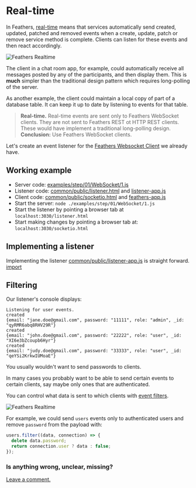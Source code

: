# Real-time

In Feathers, [real-time](../../../api/events.md) means that services automatically send
created, updated, patched and removed events when
a create, update, patch or remove service method is complete.
Clients can listen for these events and then react accordingly.

![Feathers Realtime](/img/real-time-events-flow.jpg)

The client in a chat room app, for example,
could automatically receive all messages posted by any of the participants,
and then display them.
This is **much** simpler than the traditional design pattern
which requires long-polling of the server.

As another example, the client could maintain a local copy of
part of a database table.
It can keep it up to date by listening to events for that table.

> **Real-time.** Real-time events are sent only to Feathers WebSocket clients.
They are not sent to Feathers REST ot HTTP REST clients.
These would have implement a traditional long-polling design.
**Conclusion:** Use Feathers WebSocket clients.

Let's create an event listener for the [Feathers Websocket Client](./socket-client.md)
we already have.

## Working example

- Server code: [examples/step/01/WebSocket/1.js](https://github.com/feathersjs/feathers-docs/blob/master/examples/step/01/websocket/1.js)
- Listener code: [common/public/listener.html](https://github.com/feathersjs/feathers-docs/blob/master/examples/step/01/common/public/listener.html)
and
[listener-app.js](https://github.com/feathersjs/feathers-docs/blob/master/examples/step/01/common/public/listener-app.js)
- Client code: [common/public/socketio.html](https://github.com/feathersjs/feathers-docs/blob/master/examples/step/01/common/public/socketio.html)
and
[feathers-app.js](https://github.com/feathersjs/feathers-docs/blob/master/examples/step/01/common/public/feathers-app.js)
- Start the server: `node ./examples/step/01/WebSocket/1.js`
- Start the listener by pointing a browser tab at `localhost:3030/listener.html`
- Start making changes by pointing a browser tab at: `localhost:3030/socketio.html`

## Implementing a listener

Implementing the listener
[common/public/listener-app.js](https://github.com/feathersjs/feathers-docs/blob/master/examples/step/01/common/public/listener-app.js)
is straight forward.
[import](../../../examples/step/01/common/public/listener-app.js)

## Filtering

Our listener's console displays:

```text
Listening for user events.
created
{email: "jane.doe@gmail.com", password: "11111", role: "admin", _id: "qyRMR6abq8RHV29R"}
created
{email: "john.doe@gmail.com", password: "22222", role: "user", _id: "XI6e3bZcoupb6Hyr"}
created
{email: "judy.doe@gmail.com", password: "33333", role: "user", _id: "qeYSi2KrkwIUMoaE"}
```

You usually wouldn't want to send passwords to clients.

In many cases you probably want to be able to send certain events to certain clients,
say maybe only ones that are authenticated.

You can control what data is sent to which clients with
[event filters](../../../api/events.html#event-filtering).

![Feathers Realtime](/img/event-filter-diagram.jpg)

For example, we could send `users` events only to authenticated users
and remove `password` from the payload with:
```javascript
users.filter((data, connection) => {
  delete data.password;
  return connection.user ? data : false;
});
```
 
### Is anything wrong, unclear, missing?
[Leave a comment.](https://github.com/feathersjs/feathers-guide/issues/new?title=Comment:Step-Basic-Real-time&body=Comment:Step-Basic-Real-time)
